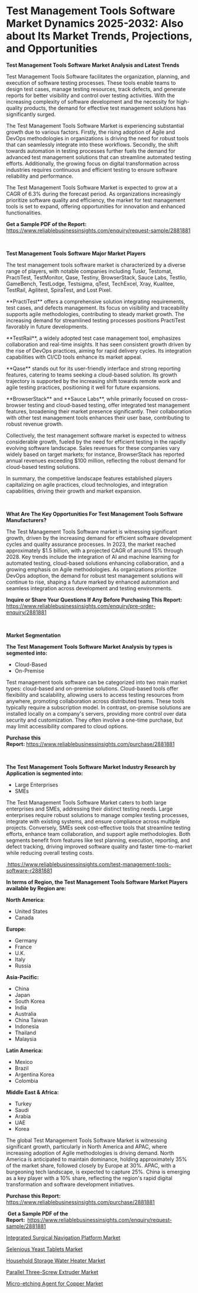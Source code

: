 <p><h1>Test Management Tools Software Market Dynamics 2025-2032: Also about Its Market Trends, Projections, and Opportunities</h1></p><p><strong>Test Management Tools Software Market Analysis and Latest Trends</strong></p>
<p><p>Test Management Tools Software facilitates the organization, planning, and execution of software testing processes. These tools enable teams to design test cases, manage testing resources, track defects, and generate reports for better visibility and control over testing activities. With the increasing complexity of software development and the necessity for high-quality products, the demand for effective test management solutions has significantly surged.</p><p>The Test Management Tools Software Market is experiencing substantial growth due to various factors. Firstly, the rising adoption of Agile and DevOps methodologies in organizations is driving the need for robust tools that can seamlessly integrate into these workflows. Secondly, the shift towards automation in testing processes further fuels the demand for advanced test management solutions that can streamline automated testing efforts. Additionally, the growing focus on digital transformation across industries requires continuous and efficient testing to ensure software reliability and performance.</p><p>The Test Management Tools Software Market is expected to grow at a CAGR of 6.3% during the forecast period. As organizations increasingly prioritize software quality and efficiency, the market for test management tools is set to expand, offering opportunities for innovation and enhanced functionalities.</p></p>
<p><strong>Get a Sample PDF of the Report:&nbsp;</strong> <a href="https://www.reliablebusinessinsights.com/enquiry/request-sample/2881881?utm_campaign=84&utm_medium=2&utm_source=Github&utm_content=ia&utm_term=12032025&utm_id=test-management-tools-software">https://www.reliablebusinessinsights.com/enquiry/request-sample/2881881</a></p>
<p>&nbsp;</p>
<p><strong>Test Management Tools Software Major Market Players</strong></p>
<p><p>The test management tools software market is characterized by a diverse range of players, with notable companies including Tuskr, Testomat, PractiTest, TestMonitor, Qase, Testiny, BrowserStack, Sauce Labs, Testlio, GameBench, TestLodge, Testsigma, qTest, TechExcel, Xray, Kualitee, TestRail, Agilitest, SpiraTest, and Lost Pixel.</p><p>**PractiTest** offers a comprehensive solution integrating requirements, test cases, and defects management. Its focus on visibility and traceability supports agile methodologies, contributing to steady market growth. The increasing demand for streamlined testing processes positions PractiTest favorably in future developments.</p><p>**TestRail**, a widely adopted test case management tool, emphasizes collaboration and real-time insights. It has seen consistent growth driven by the rise of DevOps practices, aiming for rapid delivery cycles. Its integration capabilities with CI/CD tools enhance its market appeal.</p><p>**Qase** stands out for its user-friendly interface and strong reporting features, catering to teams seeking a cloud-based solution. Its growth trajectory is supported by the increasing shift towards remote work and agile testing practices, positioning it well for future expansions.</p><p>**BrowserStack** and **Sauce Labs**, while primarily focused on cross-browser testing and cloud-based testing, offer integrated test management features, broadening their market presence significantly. Their collaboration with other test management tools enhances their user base, contributing to robust revenue growth.</p><p>Collectively, the test management software market is expected to witness considerable growth, fueled by the need for efficient testing in the rapidly evolving software landscape. Sales revenues for these companies vary widely based on target markets; for instance, BrowserStack has reported annual revenues exceeding $100 million, reflecting the robust demand for cloud-based testing solutions.</p><p>In summary, the competitive landscape features established players capitalizing on agile practices, cloud technologies, and integration capabilities, driving their growth and market expansion.</p></p>
<p>&nbsp;</p>
<p><strong>What Are The Key Opportunities For Test Management Tools Software Manufacturers?</strong></p>
<p><p>The Test Management Tools Software market is witnessing significant growth, driven by the increasing demand for efficient software development cycles and quality assurance processes. In 2023, the market reached approximately $1.5 billion, with a projected CAGR of around 15% through 2028. Key trends include the integration of AI and machine learning for automated testing, cloud-based solutions enhancing collaboration, and a growing emphasis on Agile methodologies. As organizations prioritize DevOps adoption, the demand for robust test management solutions will continue to rise, shaping a future marked by enhanced automation and seamless integration across development and testing environments.</p></p>
<p><strong>Inquire or Share Your Questions If Any Before Purchasing This Report:</strong> <a href="https://www.reliablebusinessinsights.com/enquiry/pre-order-enquiry/2881881?utm_campaign=84&utm_medium=2&utm_source=Github&utm_content=ia&utm_term=12032025&utm_id=test-management-tools-software">https://www.reliablebusinessinsights.com/enquiry/pre-order-enquiry/2881881</a></p>
<p>&nbsp;</p>
<p><strong>Market Segmentation</strong></p>
<p><strong>The Test Management Tools Software Market Analysis by types is segmented into:</strong></p>
<p><ul><li>Cloud-Based</li><li>On-Premise</li></ul></p>
<p><p>Test management tools software can be categorized into two main market types: cloud-based and on-premise solutions. Cloud-based tools offer flexibility and scalability, allowing users to access testing resources from anywhere, promoting collaboration across distributed teams. These tools typically require a subscription model. In contrast, on-premise solutions are installed locally on a company's servers, providing more control over data security and customization. They often involve a one-time purchase, but may limit accessibility compared to cloud options.</p></p>
<p><strong>Purchase this Report:&nbsp;</strong><a href="https://www.reliablebusinessinsights.com/purchase/2881881?utm_campaign=84&utm_medium=2&utm_source=Github&utm_content=ia&utm_term=12032025&utm_id=test-management-tools-software">https://www.reliablebusinessinsights.com/purchase/2881881</a></p>
<p>&nbsp;</p>
<p><strong>The Test Management Tools Software Market Industry Research by Application is segmented into:</strong></p>
<p><ul><li>Large Enterprises</li><li>SMEs</li></ul></p>
<p><p>The Test Management Tools Software Market caters to both large enterprises and SMEs, addressing their distinct testing needs. Large enterprises require robust solutions to manage complex testing processes, integrate with existing systems, and ensure compliance across multiple projects. Conversely, SMEs seek cost-effective tools that streamline testing efforts, enhance team collaboration, and support agile methodologies. Both segments benefit from features like test planning, execution, reporting, and defect tracking, driving improved software quality and faster time-to-market while reducing overall testing costs.</p></p>
<p><a href="https://www.reliablebusinessinsights.com/test-management-tools-software-r2881881?utm_campaign=84&utm_medium=2&utm_source=Github&utm_content=ia&utm_term=12032025&utm_id=test-management-tools-software">&nbsp;https://www.reliablebusinessinsights.com/test-management-tools-software-r2881881</a></p>
<p><strong>In terms of Region, the Test Management Tools Software Market Players available by Region are:</strong></p>
<p>
    <p> <strong> North America: </strong>
        <ul>
            <li>United States</li>
            <li>Canada</li>
        </ul>
        </p> 
    <p> <strong> Europe: </strong>
        <ul>
            <li>Germany</li>
            <li>France</li>
            <li>U.K.</li>
            <li>Italy</li>
            <li>Russia</li>
        </ul>
        </p> 
    <p> <strong> Asia-Pacific: </strong>
        <ul>
            <li>China</li>
            <li>Japan</li>
            <li>South Korea</li>
            <li>India</li>
            <li>Australia</li>
            <li>China Taiwan</li>
            <li>Indonesia</li>
            <li>Thailand</li>
            <li>Malaysia</li>
        </ul>
        </p> 
    <p> <strong> Latin America: </strong>
        <ul>
            <li>Mexico</li>
            <li>Brazil</li>
            <li>Argentina Korea</li>
            <li>Colombia</li>
        </ul>
        </p> 
    <p> <strong> Middle East & Africa: </strong>
        <ul>
            <li>Turkey</li>
            <li>Saudi</li>
            <li>Arabia</li>
            <li>UAE</li>
            <li>Korea</li>
        </ul>
    </p>
    </p>
<p><p>The global Test Management Tools Software Market is witnessing significant growth, particularly in North America and APAC, where increasing adoption of Agile methodologies is driving demand. North America is anticipated to maintain dominance, holding approximately 35% of the market share, followed closely by Europe at 30%. APAC, with a burgeoning tech landscape, is expected to capture 25%. China is emerging as a key player with a 10% share, reflecting the region's rapid digital transformation and software development initiatives.</p></p>
<p><strong>Purchase this Report: </strong><a href="https://www.reliablebusinessinsights.com/purchase/2881881?utm_campaign=84&utm_medium=2&utm_source=Github&utm_content=ia&utm_term=12032025&utm_id=test-management-tools-software">https://www.reliablebusinessinsights.com/purchase/2881881</a></p>
<p>&nbsp;<strong>Get a Sample PDF of the Report:&nbsp;&nbsp;</strong><a href="https://www.reliablebusinessinsights.com/enquiry/request-sample/2881881?utm_campaign=84&utm_medium=2&utm_source=Github&utm_content=ia&utm_term=12032025&utm_id=test-management-tools-software">https://www.reliablebusinessinsights.com/enquiry/request-sample/2881881</a></p>
<p><strong></strong></p>
<p><p><a href="https://github.com/gilerzelko7a/Market-Research-Report-List-1/blob/main/integrated-surgical-navigation-platform-market.md?utm_campaign=84&utm_medium=2&utm_source=Github&utm_content=ia&utm_term=12032025&utm_id=test-management-tools-software">Integrated Surgical Navigation Platform Market</a></p><p><a href="https://github.com/boudykodumi/Market-Research-Report-List-1/blob/main/selenious-yeast-tablets-market.md?utm_campaign=84&utm_medium=2&utm_source=Github&utm_content=ia&utm_term=12032025&utm_id=test-management-tools-software">Selenious Yeast Tablets Market</a></p><p><a href="https://github.com/nwokechock6s/Market-Research-Report-List-1/blob/main/household-storage-water-heater-market.md?utm_campaign=84&utm_medium=2&utm_source=Github&utm_content=ia&utm_term=12032025&utm_id=test-management-tools-software">Household Storage Water Heater Market</a></p><p><a href="https://github.com/aiamekar/Market-Research-Report-List-1/blob/main/parallel-three-screw-extruder-market.md?utm_campaign=84&utm_medium=2&utm_source=Github&utm_content=ia&utm_term=12032025&utm_id=test-management-tools-software">Parallel Three-Screw Extruder Market</a></p><p><a href="https://github.com/ummulmzu/Market-Research-Report-List-1/blob/main/micro-etching-agent-for-copper-market.md?utm_campaign=84&utm_medium=2&utm_source=Github&utm_content=ia&utm_term=12032025&utm_id=test-management-tools-software">Micro-etching Agent for Copper Market</a></p></p>